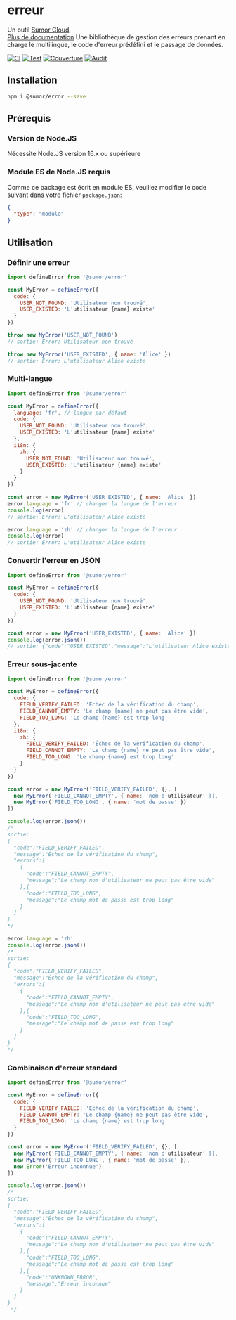 # erreur

Un outil [Sumor Cloud](https://sumor.cloud).  
[Plus de documentation](https://sumor.cloud)
Une bibliothèque de gestion des erreurs prenant en charge le multilingue, le code d'erreur prédéfini et le passage de données.

[![CI](https://github.com/sumor-cloud/error/actions/workflows/ci.yml/badge.svg)](https://github.com/sumor-cloud/error/actions/workflows/ci.yml)
[![Test](https://github.com/sumor-cloud/error/actions/workflows/ut.yml/badge.svg)](https://github.com/sumor-cloud/error/actions/workflows/ut.yml)
[![Couverture](https://github.com/sumor-cloud/error/actions/workflows/coverage.yml/badge.svg)](https://github.com/sumor-cloud/error/actions/workflows/coverage.yml)
[![Audit](https://github.com/sumor-cloud/error/actions/workflows/audit.yml/badge.svg)](https://github.com/sumor-cloud/error/actions/workflows/audit.yml)

## Installation

```bash
npm i @sumor/error --save
```

## Prérequis

### Version de Node.JS

Nécessite Node.JS version 16.x ou supérieure

### Module ES de Node.JS requis

Comme ce package est écrit en module ES, veuillez modifier le code suivant dans votre fichier `package.json`:

```json
{
  "type": "module"
}
```

## Utilisation

### Définir une erreur

```js
import defineError from '@sumor/error'

const MyError = defineError({
  code: {
    USER_NOT_FOUND: 'Utilisateur non trouvé',
    USER_EXISTED: 'L'utilisateur {name} existe'
  }
})

throw new MyError('USER_NOT_FOUND')
// sortie: Error: Utilisateur non trouvé

throw new MyError('USER_EXISTED', { name: 'Alice' })
// sortie: Error: L'utilisateur Alice existe
```

### Multi-langue

```js
import defineError from '@sumor/error'

const MyError = defineError({
  language: 'fr', // langue par défaut
  code: {
    USER_NOT_FOUND: 'Utilisateur non trouvé',
    USER_EXISTED: 'L'utilisateur {name} existe'
  },
  i18n: {
    zh: {
      USER_NOT_FOUND: 'Utilisateur non trouvé',
      USER_EXISTED: 'L'utilisateur {name} existe'
    }
  }
})

const error = new MyError('USER_EXISTED', { name: 'Alice' })
error.language = 'fr' // changer la langue de l'erreur
console.log(error)
// sortie: Error: L'utilisateur Alice existe

error.language = 'zh' // changer la langue de l'erreur
console.log(error)
// sortie: Error: L'utilisateur Alice existe
```

### Convertir l'erreur en JSON

```js
import defineError from '@sumor/error'

const MyError = defineError({
  code: {
    USER_NOT_FOUND: 'Utilisateur non trouvé',
    USER_EXISTED: 'L'utilisateur {name} existe'
  }
})

const error = new MyError('USER_EXISTED', { name: 'Alice' })
console.log(error.json())
// sortie: {"code":"USER_EXISTED","message":"L'utilisateur Alice existe"}
```

### Erreur sous-jacente

```js
import defineError from '@sumor/error'

const MyError = defineError({
  code: {
    FIELD_VERIFY_FAILED: 'Échec de la vérification du champ',
    FIELD_CANNOT_EMPTY: 'Le champ {name} ne peut pas être vide',
    FIELD_TOO_LONG: 'Le champ {name} est trop long'
  },
  i18n: {
    zh: {
      FIELD_VERIFY_FAILED: 'Échec de la vérification du champ',
      FIELD_CANNOT_EMPTY: 'Le champ {name} ne peut pas être vide',
      FIELD_TOO_LONG: 'Le champ {name} est trop long'
    }
  }
})

const error = new MyError('FIELD_VERIFY_FAILED', {}, [
  new MyError('FIELD_CANNOT_EMPTY', { name: 'nom d'utilisateur' }),
  new MyError('FIELD_TOO_LONG', { name: 'mot de passe' })
])

console.log(error.json())
/*
sortie:
{
  "code":"FIELD_VERIFY_FAILED",
  "message":"Échec de la vérification du champ",
  "errors":[
    {
      "code":"FIELD_CANNOT_EMPTY",
      "message":"Le champ nom d'utilisateur ne peut pas être vide"
    },{
      "code":"FIELD_TOO_LONG",
      "message":"Le champ mot de passe est trop long"
    }
  ]
}
*/

error.language = 'zh'
console.log(error.json())
/*
sortie:
{
  "code":"FIELD_VERIFY_FAILED",
  "message":"Échec de la vérification du champ",
  "errors":[
    {
      "code":"FIELD_CANNOT_EMPTY",
      "message":"Le champ nom d'utilisateur ne peut pas être vide"
    },{
      "code":"FIELD_TOO_LONG",
      "message":"Le champ mot de passe est trop long"
    }
  ]
}
*/
```

### Combinaison d'erreur standard

```js
import defineError from '@sumor/error'

const MyError = defineError({
  code: {
    FIELD_VERIFY_FAILED: 'Échec de la vérification du champ',
    FIELD_CANNOT_EMPTY: 'Le champ {name} ne peut pas être vide',
    FIELD_TOO_LONG: 'Le champ {name} est trop long'
  }
})

const error = new MyError('FIELD_VERIFY_FAILED', {}, [
  new MyError('FIELD_CANNOT_EMPTY', { name: 'nom d'utilisateur' }),
  new MyError('FIELD_TOO_LONG', { name: 'mot de passe' }),
  new Error('Erreur inconnue')
])

console.log(error.json())
/*
sortie:
{
  "code":"FIELD_VERIFY_FAILED",
  "message":"Échec de la vérification du champ",
  "errors":[
    {
      "code":"FIELD_CANNOT_EMPTY",
      "message":"Le champ nom d'utilisateur ne peut pas être vide"
    },{
      "code":"FIELD_TOO_LONG",
      "message":"Le champ mot de passe est trop long"
    },{
      "code":"UNKNOWN_ERROR",
      "message":"Erreur inconnue"
    }
  ]
}
 */
```
